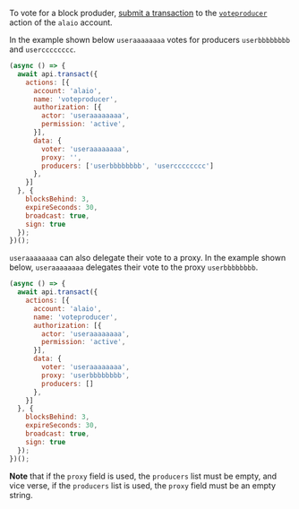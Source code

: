 To vote for a block produder, [submit a transaction](01_how-to-submit-a-transaction.md) to the [`voteproducer`](https://github.com/ALAIO/alaio.contracts/blob/52fbd4ac7e6c38c558302c48d00469a4bed35f7c/contracts/alaio.system/include/alaio.system/alaio.system.hpp#L1130) action of the `alaio` account.

In the example shown below `useraaaaaaaa` votes for producers `userbbbbbbbb` and `usercccccccc`.
```javascript
(async () => {
  await api.transact({
    actions: [{
      account: 'alaio',
      name: 'voteproducer',
      authorization: [{
        actor: 'useraaaaaaaa',
        permission: 'active',
      }],
      data: {
        voter: 'useraaaaaaaa',
        proxy: '',
        producers: ['userbbbbbbbb', 'usercccccccc']
      },
    }]
  }, {
    blocksBehind: 3,
    expireSeconds: 30,
    broadcast: true,
    sign: true
  });
})();
```

`useraaaaaaaa` can also delegate their vote to a proxy.  In the example shown below, `useraaaaaaaa` delegates their vote to the proxy `userbbbbbbbb`.
```javascript
(async () => {
  await api.transact({
    actions: [{
      account: 'alaio',
      name: 'voteproducer',
      authorization: [{
        actor: 'useraaaaaaaa',
        permission: 'active',
      }],
      data: {
        voter: 'useraaaaaaaa',
        proxy: 'userbbbbbbbb',
        producers: []
      },
    }]
  }, {
    blocksBehind: 3,
    expireSeconds: 30,
    broadcast: true,
    sign: true
  });
})();
```

**Note** that if the `proxy` field is used, the `producers` list must be empty, and vice verse, if the `producers` list is used, the `proxy` field must be an empty string.